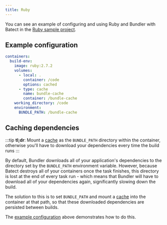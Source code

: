 ```yaml
---
title: Ruby
---
```


You can see an example of configuring and using Ruby and Bundler with Batect in the [Ruby sample project](https://github.com/batect/batect-sample-ruby).

## Example configuration

```yaml title="batect.yml"
containers:
  build-env:
    image: ruby:2.7.2
    volumes:
      - local: .
        container: /code
        options: cached
      - type: cache
        name: bundle-cache
        container: /bundle-cache
    working_directory: /code
    environment:
      BUNDLE_PATH: /bundle-cache
```

## Caching dependencies

:::tip
**tl;dr**: Mount a [cache](../../concepts/caches.md) as the `BUNDLE_PATH` directory within the container, otherwise you'll have to download your dependencies every time the build runs
:::

By default, Bundler downloads all of your application's dependencies to the directory set by the `BUNDLE_PATH` environment variable.
However, because Batect destroys all of your containers once the task finishes, this directory is lost at the end of every task run -
which means that Bundler will have to download all of your dependencies again, significantly slowing down the build.

The solution to this is to set `BUNDLE_PATH` and mount a [cache](../../concepts/caches.md) into the container at that path, so that these
downloaded dependencies are persisted between builds.

The [example configuration](#example-configuration) above demonstrates how to do this.
